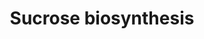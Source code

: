 ---
authors:
- Anwesha
- Eweitz
description: This event has been computationally inferred from an event that has been
  demonstrated in another species.<p>The inference is based on Ensembl Compara orthology
  projection. Briefly, reactions for which all involved PhysicalEntities (in input,
  output and catalyst) have a mapped ortholog or paralog are inferred to the other
  species. High-level events are also inferred for these events to allow for easier
  navigation.<p>Details of projection methods and parameters may be found <a href="/projection.html">here.</a><p>  Source:[http://plantreactome.gramene.org/
  Plant Reactome].
last-edited: 2021-05-26
organisms:
- Zea mays
redirect_from:
- /index.php/Pathway:WP3073
- /instance/WP3073
revision: null
schema-jsonld:
- '@context': https://schema.org/
  '@id': https://wikipathways.github.io/pathways/WP3073.html
  '@type': Dataset
  creator:
    '@type': Organization
    name: WikiPathways
  description: This event has been computationally inferred from an event that has
    been demonstrated in another species.<p>The inference is based on Ensembl Compara
    orthology projection. Briefly, reactions for which all involved PhysicalEntities
    (in input, output and catalyst) have a mapped ortholog or paralog are inferred
    to the other species. High-level events are also inferred for these events to
    allow for easier navigation.<p>Details of projection methods and parameters may
    be found <a href="/projection.html">here.</a><p>  Source:[http://plantreactome.gramene.org/
    Plant Reactome].
  keywords:
  - (LOC_OS09G38030.1)
  - Fru
  - Fru(6)P
  - G6P
  - GRMZM2G055489
  - Glc1P
  - H2O
  - Homologues of
  - PPi
  - Pi
  - Suc
  - UDP
  - UDP-Glc
  - UTP
  - UTP--glucose-1-phosphate
  - phosphoglucomutase
  - sucrose synthase
  - sucrose-6-phosphate
  - sucrose-phosphate
  - synthase
  - uridylyltransferase
  license: CC0
  name: Sucrose biosynthesis
seo: CreativeWork
title: Sucrose biosynthesis
wpid: WP3073
---